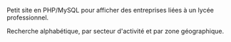 Petit site en PHP/MySQL pour afficher des entreprises liées à un lycée professionnel.

Recherche alphabétique, par secteur d'activité et par zone géographique.
